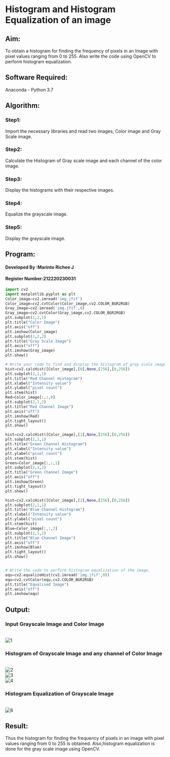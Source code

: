# Histogram and Histogram Equalization of an image
## Aim:
To obtain a histogram for finding the frequency of pixels in an Image with pixel values ranging from 0 to 255. Also write the code using OpenCV to perform histogram equalization.

## Software Required:
Anaconda - Python 3.7

## Algorithm:
### Step1:<br>

Import the necessary libraries and read two images, Color image and Gray Scale image.

### Step2:<br>

Calculate the Histogram of Gray scale image and each channel of the color image.

### Step3:<br>

Display the histograms with their respective images.

### Step4:<br>

Equalize the grayscale image.

### Step5:<br>

Display the grayscale image.

## Program:
#### Developed By   :Marinto Richee J
#### Register Number:212220230031
```python
import cv2
import matplotlib.pyplot as plt
Color_image=cv2.imread('img.jfif')
Color_image=cv2.cvtColor(Color_image,cv2.COLOR_BGR2RGB)
Gray_image=cv2.imread('img.jfif',0)
Gray_image=cv2.cvtColor(Gray_image,cv2.COLOR_BGR2RGB)
plt.subplot(1,2,1)
plt.title("Color Image")
plt.axis("off")
plt.imshow(Color_image)
plt.subplot(1,2,2)
plt.title("Gray Scale Image")
plt.axis("off")
plt.imshow(Gray_image)
plt.show()

# Write your code to find and display the histogram of gray scale image and color image channels.
hist=cv2.calcHist([Color_image],[0],None,[256],[0,256])
plt.subplot(2,1,1)
plt.title("Red Channel Histogram")
plt.xlabel("Intensity value")
plt.ylabel("pixel count")
plt.stem(hist)
Red=Color_image[:,:,0]
plt.subplot(2,1,2)
plt.title("Red Channel Image")
plt.axis("off")
plt.imshow(Red)
plt.tight_layout()
plt.show()

hist=cv2.calcHist([Color_image],[1],None,[256],[0,256])
plt.subplot(2,1,1)
plt.title("Green Channel Histogram")
plt.xlabel("Intensity value")
plt.ylabel("pixel count")
plt.stem(hist)
Green=Color_image[:,:,1]
plt.subplot(2,1,2)
plt.title("Green Channel Image")
plt.axis("off")
plt.imshow(Green)
plt.tight_layout()
plt.show()

hist=cv2.calcHist([Color_image],[2],None,[256],[0,256])
plt.subplot(2,1,1)
plt.title("Blue Channel Histogram")
plt.xlabel("Intensity value")
plt.ylabel("pixel count")
plt.stem(hist)
Blue=Color_image[:,:,2]
plt.subplot(2,1,2)
plt.title("Blue Channel Image")
plt.axis("off")
plt.imshow(Blue)
plt.tight_layout()
plt.show()


# Write the code to perform histogram equalization of the image. 
equ=cv2.equalizeHist(cv2.imread('img.jfif',0))
equ=cv2.cvtColor(equ,cv2.COLOR_BGR2RGB)
plt.title("Equalised Image")
plt.axis("off")
plt.imshow(equ)

```
## Output:
### Input Grayscale Image and Color Image

<br>![1](https://user-images.githubusercontent.com/65499285/164491965-07b8931a-5a5b-4eac-8f32-8a2b9094ef09.png)
<br>

### Histogram of Grayscale Image and any channel of Color Image
<br>![2](https://user-images.githubusercontent.com/65499285/164492333-af64de22-4c19-46b5-9c3c-5beed6313863.png)
<br>
![3](https://user-images.githubusercontent.com/65499285/164492436-901f7194-9a37-4fe5-b719-4152025e57e5.png)
<br>
![4](https://user-images.githubusercontent.com/65499285/164492793-3a7afec8-605b-41c0-8d22-6fc55d7ad553.png)
<br>

### Histogram Equalization of Grayscale Image
<br>![6](https://user-images.githubusercontent.com/65499285/164492215-8e4b874f-ecb1-433c-8188-9389544892ff.png)
<br>


## Result: 
Thus the histogram for finding the frequency of pixels in an image with pixel values ranging from 0 to 255 is obtained. Also,histogram equalization is done for the gray scale image using OpenCV.
